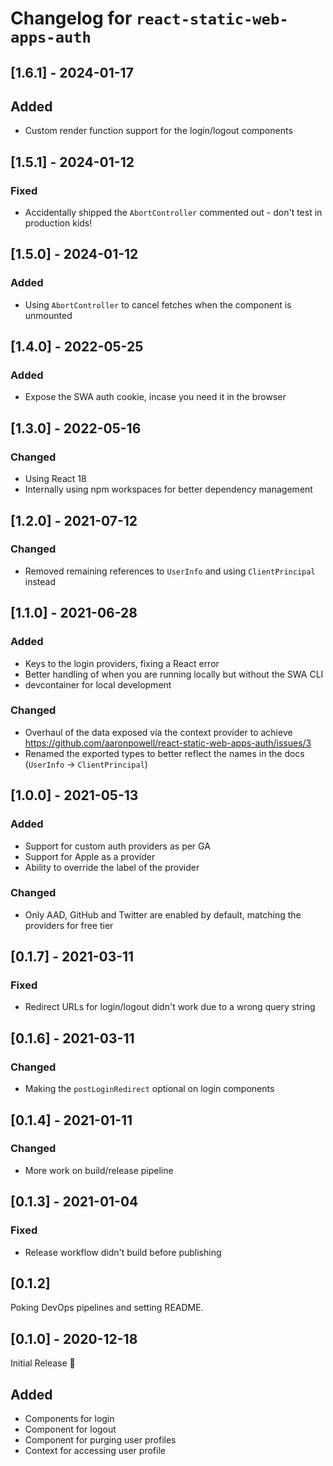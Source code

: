# Changelog for `react-static-web-apps-auth`

## [1.6.1] - 2024-01-17

## Added

- Custom render function support for the login/logout components

## [1.5.1] - 2024-01-12

### Fixed

- Accidentally shipped the `AbortController` commented out - don't test in production kids!

## [1.5.0] - 2024-01-12

### Added

- Using `AbortController` to cancel fetches when the component is unmounted

## [1.4.0] - 2022-05-25

### Added

- Expose the SWA auth cookie, incase you need it in the browser

## [1.3.0] - 2022-05-16

### Changed

- Using React 18
- Internally using npm workspaces for better dependency management

## [1.2.0] - 2021-07-12

### Changed

- Removed remaining references to `UserInfo` and using `ClientPrincipal` instead

## [1.1.0] - 2021-06-28

### Added

- Keys to the login providers, fixing a React error
- Better handling of when you are running locally but without the SWA CLI
- devcontainer for local development

### Changed

- Overhaul of the data exposed via the context provider to achieve https://github.com/aaronpowell/react-static-web-apps-auth/issues/3
- Renamed the exported types to better reflect the names in the docs (`UserInfo` -> `ClientPrincipal`)

## [1.0.0] - 2021-05-13

### Added

- Support for custom auth providers as per GA
- Support for Apple as a provider
- Ability to override the label of the provider

### Changed

- Only AAD, GitHub and Twitter are enabled by default, matching the providers for free tier

## [0.1.7] - 2021-03-11

### Fixed

- Redirect URLs for login/logout didn't work due to a wrong query string

## [0.1.6] - 2021-03-11

### Changed

- Making the `postLoginRedirect` optional on login components

## [0.1.4] - 2021-01-11

### Changed

- More work on build/release pipeline

## [0.1.3] - 2021-01-04

### Fixed

- Release workflow didn't build before publishing

## [0.1.2]

Poking DevOps pipelines and setting README.

## [0.1.0] - 2020-12-18

Initial Release 🎉

## Added

- Components for login
- Component for logout
- Component for purging user profiles
- Context for accessing user profile
